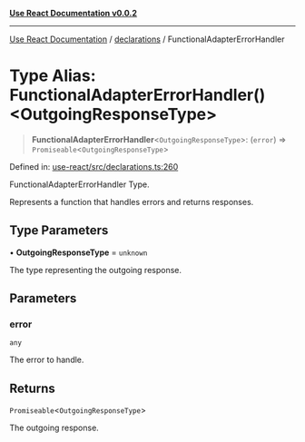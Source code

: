 [**Use React Documentation v0.0.2**](../../README.md)

***

[Use React Documentation](../../modules.md) / [declarations](../README.md) / FunctionalAdapterErrorHandler

# Type Alias: FunctionalAdapterErrorHandler()\<OutgoingResponseType\>

> **FunctionalAdapterErrorHandler**\<`OutgoingResponseType`\>: (`error`) => `Promiseable`\<`OutgoingResponseType`\>

Defined in: [use-react/src/declarations.ts:260](https://github.com/stonemjs/use-react/blob/50c96852bd65a75b7f2a00786393fb0c90af6da8/src/declarations.ts#L260)

FunctionalAdapterErrorHandler Type.

Represents a function that handles errors and returns responses.

## Type Parameters

• **OutgoingResponseType** = `unknown`

The type representing the outgoing response.

## Parameters

### error

`any`

The error to handle.

## Returns

`Promiseable`\<`OutgoingResponseType`\>

The outgoing response.
